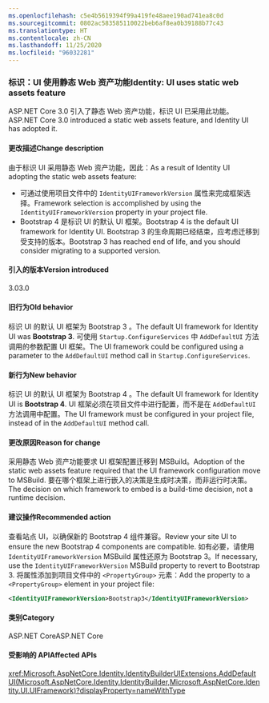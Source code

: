 ```yaml
---
ms.openlocfilehash: c5e4b5619394f99a419fe48aee190ad741ea8c0d
ms.sourcegitcommit: 0802ac583585110022beb6af8ea0b39188b77c43
ms.translationtype: HT
ms.contentlocale: zh-CN
ms.lasthandoff: 11/25/2020
ms.locfileid: "96032281"
---
```

### <a name="identity-ui-uses-static-web-assets-feature"></a><span data-ttu-id="b0ade-101">标识：UI 使用静态 Web 资产功能</span><span class="sxs-lookup"><span data-stu-id="b0ade-101">Identity: UI uses static web assets feature</span></span>

<span data-ttu-id="b0ade-102">ASP.NET Core 3.0 引入了静态 Web 资产功能，标识 UI 已采用此功能。</span><span class="sxs-lookup"><span data-stu-id="b0ade-102">ASP.NET Core 3.0 introduced a static web assets feature, and Identity UI has adopted it.</span></span>

#### <a name="change-description"></a><span data-ttu-id="b0ade-103">更改描述</span><span class="sxs-lookup"><span data-stu-id="b0ade-103">Change description</span></span>

<span data-ttu-id="b0ade-104">由于标识 UI 采用静态 Web 资产功能，因此：</span><span class="sxs-lookup"><span data-stu-id="b0ade-104">As a result of Identity UI adopting the static web assets feature:</span></span>

- <span data-ttu-id="b0ade-105">可通过使用项目文件中的 `IdentityUIFrameworkVersion` 属性来完成框架选择。</span><span class="sxs-lookup"><span data-stu-id="b0ade-105">Framework selection is accomplished by using the `IdentityUIFrameworkVersion` property in your project file.</span></span>
- <span data-ttu-id="b0ade-106">Bootstrap 4 是标识 UI 的默认 UI 框架。</span><span class="sxs-lookup"><span data-stu-id="b0ade-106">Bootstrap 4 is the default UI framework for Identity UI.</span></span> <span data-ttu-id="b0ade-107">Bootstrap 3 的生命周期已经结束，应考虑迁移到受支持的版本。</span><span class="sxs-lookup"><span data-stu-id="b0ade-107">Bootstrap 3 has reached end of life, and you should consider migrating to a supported version.</span></span>

#### <a name="version-introduced"></a><span data-ttu-id="b0ade-108">引入的版本</span><span class="sxs-lookup"><span data-stu-id="b0ade-108">Version introduced</span></span>

<span data-ttu-id="b0ade-109">3.0</span><span class="sxs-lookup"><span data-stu-id="b0ade-109">3.0</span></span>

#### <a name="old-behavior"></a><span data-ttu-id="b0ade-110">旧行为</span><span class="sxs-lookup"><span data-stu-id="b0ade-110">Old behavior</span></span>

<span data-ttu-id="b0ade-111">标识 UI 的默认 UI 框架为 Bootstrap 3  。</span><span class="sxs-lookup"><span data-stu-id="b0ade-111">The default UI framework for Identity UI was **Bootstrap 3**.</span></span> <span data-ttu-id="b0ade-112">可使用 `Startup.ConfigureServices` 中 `AddDefaultUI` 方法调用的参数配置 UI 框架。</span><span class="sxs-lookup"><span data-stu-id="b0ade-112">The UI framework could be configured using a parameter to the `AddDefaultUI` method call in `Startup.ConfigureServices`.</span></span>

#### <a name="new-behavior"></a><span data-ttu-id="b0ade-113">新行为</span><span class="sxs-lookup"><span data-stu-id="b0ade-113">New behavior</span></span>

<span data-ttu-id="b0ade-114">标识 UI 的默认 UI 框架为 Bootstrap 4  。</span><span class="sxs-lookup"><span data-stu-id="b0ade-114">The default UI framework for Identity UI is **Bootstrap 4**.</span></span> <span data-ttu-id="b0ade-115">UI 框架必须在项目文件中进行配置，而不是在 `AddDefaultUI` 方法调用中配置。</span><span class="sxs-lookup"><span data-stu-id="b0ade-115">The UI framework must be configured in your project file, instead of in the `AddDefaultUI` method call.</span></span>

#### <a name="reason-for-change"></a><span data-ttu-id="b0ade-116">更改原因</span><span class="sxs-lookup"><span data-stu-id="b0ade-116">Reason for change</span></span>

<span data-ttu-id="b0ade-117">采用静态 Web 资产功能要求 UI 框架配置迁移到 MSBuild。</span><span class="sxs-lookup"><span data-stu-id="b0ade-117">Adoption of the static web assets feature required that the UI framework configuration move to MSBuild.</span></span> <span data-ttu-id="b0ade-118">要在哪个框架上进行嵌入的决策是生成时决策，而非运行时决策。</span><span class="sxs-lookup"><span data-stu-id="b0ade-118">The decision on which framework to embed is a build-time decision, not a runtime decision.</span></span>

#### <a name="recommended-action"></a><span data-ttu-id="b0ade-119">建议操作</span><span class="sxs-lookup"><span data-stu-id="b0ade-119">Recommended action</span></span>

<span data-ttu-id="b0ade-120">查看站点 UI，以确保新的 Bootstrap 4 组件兼容。</span><span class="sxs-lookup"><span data-stu-id="b0ade-120">Review your site UI to ensure the new Bootstrap 4 components are compatible.</span></span> <span data-ttu-id="b0ade-121">如有必要，请使用 `IdentityUIFrameworkVersion` MSBuild 属性还原为 Bootstrap 3。</span><span class="sxs-lookup"><span data-stu-id="b0ade-121">If necessary, use the `IdentityUIFrameworkVersion` MSBuild property to revert to Bootstrap 3.</span></span> <span data-ttu-id="b0ade-122">将属性添加到项目文件中的 `<PropertyGroup>` 元素：</span><span class="sxs-lookup"><span data-stu-id="b0ade-122">Add the property to a `<PropertyGroup>` element in your project file:</span></span>

```xml
<IdentityUIFrameworkVersion>Bootstrap3</IdentityUIFrameworkVersion>
```

#### <a name="category"></a><span data-ttu-id="b0ade-123">类别</span><span class="sxs-lookup"><span data-stu-id="b0ade-123">Category</span></span>

<span data-ttu-id="b0ade-124">ASP.NET Core</span><span class="sxs-lookup"><span data-stu-id="b0ade-124">ASP.NET Core</span></span>

#### <a name="affected-apis"></a><span data-ttu-id="b0ade-125">受影响的 API</span><span class="sxs-lookup"><span data-stu-id="b0ade-125">Affected APIs</span></span>

<xref:Microsoft.AspNetCore.Identity.IdentityBuilderUIExtensions.AddDefaultUI(Microsoft.AspNetCore.Identity.IdentityBuilder,Microsoft.AspNetCore.Identity.UI.UIFramework)?displayProperty=nameWithType>

<!-- 

#### Affected APIs

`M:Microsoft.AspNetCore.Identity.IdentityBuilderUIExtensions.AddDefaultUI(Microsoft.AspNetCore.Identity.IdentityBuilder,Microsoft.AspNetCore.Identity.UI.UIFramework)`

-->
